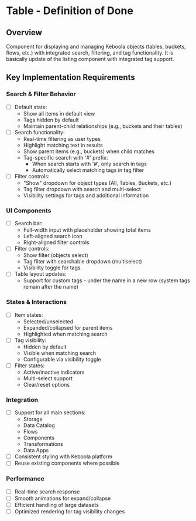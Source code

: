 # Table - Definition of Done

## Overview
Component for displaying and managing Keboola objects (tables, buckets, flows, etc.) with integrated search, filtering, and tag functionality. It is basically update of the listing component with integrated tag support.

## Key Implementation Requirements

### Search & Filter Behavior
- [ ] Default state:
  - Show all items in default view
  - Tags hidden by default
  - Maintain parent-child relationships (e.g., buckets and their tables)
- [ ] Search functionality:
  - Real-time filtering as user types
  - Highlight matching text in results
  - Show parent items (e.g., buckets) when child matches
  - Tag-specific search with '#' prefix:
    - When search starts with '#', only search in tags
    - Automatically select matching tags in tag filter
- [ ] Filter controls:
  - "Show" dropdown for object types (All, Tables, Buckets, etc.)
  - Tag filter dropdown with search and multi-select
  - Visibility settings for tags and additional information

### UI Components
- [ ] Search bar:
  - Full-width input with placeholder showing total items
  - Left-aligned search icon
  - Right-aligned filter controls
- [ ] Filter controls:
  - Show filter (objects select)
  - Tag filter with searchable dropdown (multiselect)
  - Visibility toggle for tags
- [ ] Table layout updates:
  - Support for custom tags - under the name in a new row (system tags remain after the name)

### States & Interactions
- [ ] Item states:
  - Selected/unselected
  - Expanded/collapsed for parent items
  - Highlighted when matching search
- [ ] Tag visibility:
  - Hidden by default
  - Visible when matching search
  - Configurable via visibility toggle
- [ ] Filter states:
  - Active/inactive indicators
  - Multi-select support
  - Clear/reset options

### Integration
- [ ] Support for all main sections:
  - Storage
  - Data Catalog
  - Flows
  - Components
  - Transformations
  - Data Apps
- [ ] Consistent styling with Keboola platform
- [ ] Reuse existing components where possible

### Performance
- [ ] Real-time search response
- [ ] Smooth animations for expand/collapse
- [ ] Efficient handling of large datasets
- [ ] Optimized rendering for tag visibility changes 